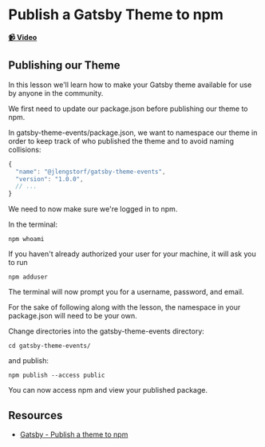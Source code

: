 # Publish a Gatsby Theme to npm

**[📹 Video](https://egghead.io/lessons/gatsby-publish-a-gatsby-theme-to-npm)**

## Publishing our Theme
In this lesson we'll learn how to make your Gatsby theme available for use by anyone in the community.

We first need to update our package.json before publishing our theme to npm.

In gatsby-theme-events/package.json, we want to namespace our theme in order to keep track of who published the theme and to avoid naming collisions:
```javascript
{
  "name": "@jlengstorf/gatsby-theme-events",
  "version": "1.0.0",
  // ...
}
```
We need to now make sure we're logged in to npm.

In the terminal:
```
npm whoami
```
If you haven't already authorized your user for your machine, it will ask you to run
```
npm adduser
```
The terminal will now prompt you for a username, password, and email.

For the sake of following along with the lesson, the namespace in your package.json will need to be your own.

Change directories into the gatsby-theme-events directory:
```
cd gatsby-theme-events/
```
and publish:
```
npm publish --access public
```

You can now access npm and view your published package.
## Resources
- [Gatsby - Publish a theme to npm](https://www.gatsbyjs.org/tutorial/building-a-theme/#publish-a-theme-to-npm)

